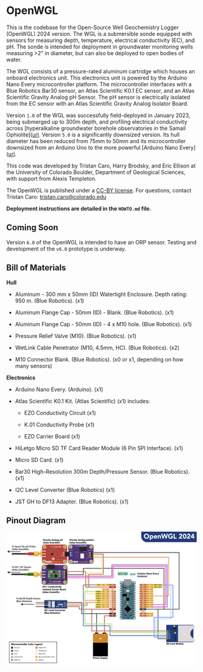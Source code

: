 # OpenWGL

This is the codebase for the Open-Source Well Geochemistry Logger (OpenWGL) 2024 version. The WGL is a submersible sonde equipped with sensors for measuring depth, temperature, electrical conductivity (EC), and pH. The sonde is intended for deployment in groundwater monitoring wells measuring \>2" in diameter, but can also be deployed to open bodies of water.

The WGL consists of a pressure-rated aluminum cartridge which houses an onboard electronics unit. This electronics unit is powered by the Arduino Nano Every microcontroller platform. The microcontroller interfaces with a Blue Robotics Bar30 sensor, an Atlas Scientific K0.1 EC sensor, and an Atlas Scientific Gravity Analog pH Sensor. The pH sensor is electrically isolated from the EC sensor with an Atlas Scientific Gravity Analog Isolator Board.

Version `1.0` of the WGL was successfully field-deployed in January 2023, being submerged up to 300m depth, and profiling electrical conductivity across [hyperalkaline groundwater borehole observatories in the Samail Ophiolite]([url](https://agupubs.onlinelibrary.wiley.com/doi/full/10.1029/2021JG006315). Version `5.0` is a significantly downsized version. Its hull diameter has been reduced from 75mm to 50mm and its microcontroller downsized from an Arduino Uno to the more powerful [Arduino Nano Every]([url](https://docs.arduino.cc/hardware/nano-every/).

This code was developed by Tristan Caro, Harry Brodsky, and Eric Ellison at the University of Colorado Boulder, Department of Geological Sciences, with support from Alexis Templeton.

The OpenWGL is published under a [CC-BY license](https://creativecommons.org/licenses/by/4.0/deed.en).
For questions, contact Tristan Caro: tristan.caro@colorado.edu

**Deployment instructions are detailed in the `HOWTO.md` file.**

## Coming Soon
Version `6.0` of the OpenWGL is intended to have an ORP sensor. Testing and development of the `v6.0` prototype is underway.

## Bill of Materials

**Hull**

-   Aluminum - 300 mm x 50mm (ID) Watertight Enclosure. Depth rating: 950 m. (Blue Robotics). (x1)

-   Aluminum Flange Cap - 50mm (ID) - Blank. (Blue Robotics). (x1)

-   Aluminum Flange Cap - 50mm (ID) - 4 x M10 hole. (Blue Robotics). (x1)

-   Pressure Relief Valve (M10). (Blue Robotics). (x1)

-   WetLink Cable Penetrator (M10, 4.5mm, HC). (Blue Robotics). (x2)

-   M10 Connector Blank. (Blue Robotics). (x0 or x1, depending on how many sensors)

**Electronics**

-   Arduino Nano Every. (Arduino). (x1)

-   Atlas Scientific K0.1 Kit. (Atlas Scientific) (x1) includes:

    -   EZO Conductivity Circuit (x1)

    -   K.01 Conductivity Probe (x1)

    -   EZO Carrier Board (x1)

-   HiLetgo Micro SD TF Card Reader Module (6 Pin SPI Interface). (x1)

-   Micro SD Card. (x1)

-   Bar30 High-Resolution 300m Depth/Pressure Sensor. (Blue Robotics). (x1)

-   I2C Level Converter (Blue Robotics) (x1)

-   JST GH to DF13 Adapter. (Blue Robotics). (x1)

## Pinout Diagram

![](designs/OpenWGL_PINOUT.png)
